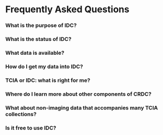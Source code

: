 # Frequently Asked Questions

### What is the purpose of IDC?

### What is the status of IDC?

### What data is available?

### How do I get my data into IDC?

### TCIA or IDC: what is right for me?

### Where do I learn more about other components of CRDC?

### What about non-imaging data that accompanies many TCIA collections?

### Is it free to use IDC?

